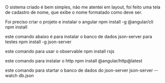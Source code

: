 O sistema criado é bem simples, não me atentei em layout, foi feito uma tela de cadastro de nome, que exibe o nome formatado como deve ser. 

Foi preciso criar o projeto e instalar o angular 
npm install -g @angular/cli
npm install

este comando abaixo é para instalar o banco de dados json-server para testes
npm install -g json-server

este comando para usar o observable
npm install rxjs

este comando para instalar o http
npm install @angular/http@latest

este comando para startar o banco de dados do json-server
json-server --watch db.json
